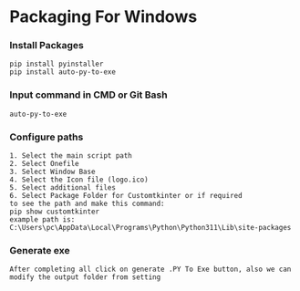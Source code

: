 # Packaging For Windows
### Install Packages
```
pip install pyinstaller
pip install auto-py-to-exe
```
### Input command in CMD or Git Bash
```
auto-py-to-exe
```
### Configure paths
```
1. Select the main script path
2. Select Onefile
3. Select Window Base
4. Select the Icon file (logo.ico)
5. Select additional files
6. Select Package Folder for Customtkinter or if required
to see the path and make this command:
pip show customtkinter
example path is:  C:\Users\pc\AppData\Local\Programs\Python\Python311\Lib\site-packages
```
### Generate exe
```
After completing all click on generate .PY To Exe button, also we can modify the output folder from setting
```


